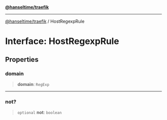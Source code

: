 [**@hanseltime/traefik**](../README.md)

***

[@hanseltime/traefik](../README.md) / HostRegexpRule

# Interface: HostRegexpRule

## Properties

### domain

> **domain**: `RegExp`

***

### not?

> `optional` **not**: `boolean`
